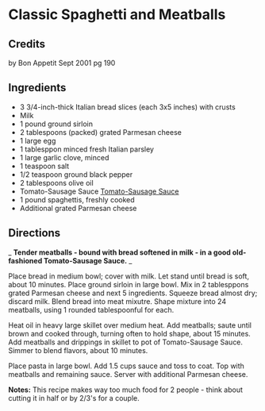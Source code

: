 # Classic Spaghetti and Meatballs 

## Credits

by Bon Appetit Sept 2001 pg 190

## Ingredients

- 3 3/4-inch-thick Italian bread slices (each 3x5 inches) with crusts
- Milk
- 1 pound ground sirloin
- 2 tablespoons (packed) grated Parmesan cheese
- 1 large egg
- 1 tablesppon minced fresh Italian parsley
- 1 large garlic clove, minced
- 1 teaspoon salt
- 1/2 teaspoon ground black pepper
- 2 tablespoons olive oil
- Tomato-Sausage Sauce [Tomato-Sausage Sauce](/recipe/index.php?title=Tomato-Sausage_Sauce "Tomato-Sausage Sauce")
- 1 pound spaghettis, freshly cooked
- Additional grated Parmesan cheese

## Directions

_ **Tender meatballs - bound with bread softened in milk - in a good old-fashioned Tomato-Sausage Sauce.** _

Place bread in medium bowl; cover with milk. Let stand until bread is soft, about 10 minutes. Place ground sirloin in large bowl. Mix in 2 tablesppons grated Parmesan cheese and next 5 ingredients. Squeeze bread almost dry; discard milk. Blend bread into meat mixutre. Shape mixture into 24 meatballs, using 1 rounded tablespoonful for each.  
  
Heat oil in heavy large skillet over medium heat. Add meatballs; saute until brown and cooked through, turning often to hold shape, about 15 minutes. Add meatballs and drippings in skillet to pot of Tomato-Sausage Sauce. Simmer to blend flavors, about 10 minutes.  
  
Place pasta in large bowl. Add 1.5 cups sauce and toss to coat. Top with meatballs and remaining sauce. Server with additional Parmesan cheese.

**Notes:** This recipe makes way too much food for 2 people - think about cutting it in half or by 2/3's for a couple.

